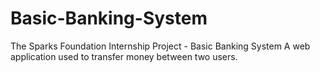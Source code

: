 # Basic-Banking-System
The Sparks Foundation Internship Project - Basic Banking System A web application used to transfer money between two users.
